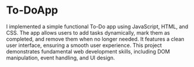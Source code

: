 # To-DoApp
I implemented a simple functional To-Do app using JavaScript, HTML, and CSS. The app allows users to add tasks dynamically, mark them as completed, and remove them when no longer needed. It features a clean user interface, ensuring a smooth user experience. This project demonstrates fundamental web development skills, including DOM manipulation, event handling, and UI design.

